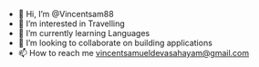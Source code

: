 - 👋 Hi, I’m @Vincentsam88
- 👀 I’m interested in Travelling
- 🌱 I’m currently learning Languages
- 💞️ I’m looking to collaborate on building applications
- 📫 How to reach me vincentsamueldevasahayam@gmail.com

<!---
Vincentsam88/Vincentsam88 is a ✨ special ✨ repository because its `README.md` (this file) appears on your GitHub profile.
You can click the Preview link to take a look at your changes.
--->
